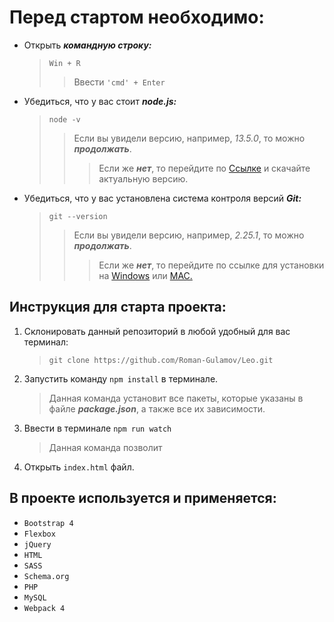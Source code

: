 # Перед стартом необходимо:
* Открыть ***командную строку:***
    > `Win + R`
    >>Ввести `'cmd' + Enter`
>                   
* Убедиться, что у вас стоит ***node.js:***
    >`node -v`
    >>Если вы увидели версию, например, _13.5.0_, то можно ***продолжать***.
    >>>Если же ***нет***, то перейдите по [Ссылке](https://nodejs.org/en/) и скачайте актуальную версию.
>                   
* Убедиться, что у вас установлена система контроля версий ***Git:***
    > `git --version`
    >>Если вы увидели версию, например, _2.25.1_, то можно ***продолжать***.
    >>> Если же ***нет***, то перейдите по ссылке для установки на [Windows](https://gitforwindows.org/) или [MAC.](https://git-scm.com/download/mac)

## Инструкция для старта проекта:

1. Склонировать данный репозиторий в любой удобный для вас терминал:
    > `git clone https://github.com/Roman-Gulamov/Leo.git`

2. Запустить команду `npm install` в терминале. 
    > Данная команда установит все пакеты, которые указаны в файле
***package.json***, а также все их зависимости.

3. Ввести в терминале `npm run watch`
    > Данная команда позволит
>                   
4. Открыть `index.html` файл.
## В проекте используется и применяется:
* `Bootstrap 4`
* `Flexbox`
* `jQuery`
* `HTML`
* `SASS`
* `Schema.org`
* `PHP`
* `MySQL`
* `Webpack 4`
